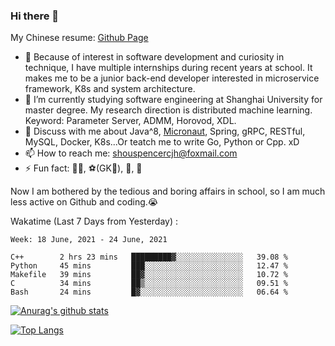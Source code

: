 ### Hi there 👋

My Chinese resume: [Github Page](https://spencercjh.github.io/resume/)

- 🔭 Because of interest in software development and curiosity in technique, I have multiple internships during recent years at school. It makes me to be a junior back-end developer interested in microservice framework, K8s and system architecture.
- 🌱 I’m currently studying software engineering at Shanghai University for master degree. My research direction is distributed machine learning. Keyword: Parameter Server, ADMM, Horovod, XDL.
- 💬 Discuss with me about Java^8, [Micronaut](http://micronaut.io/), Spring, gRPC, RESTful, MySQL, Docker, K8s...Or teatch me to write Go, Python or Cpp. xD
- 📫 How to reach me: shouspencercjh@foxmail.com
- ⚡ Fun fact: 🚴‍♂️, ⚽(GK🥅), 🏓, 🏸

Now I am bothered by the tedious and boring affairs in school, so I am much less active on Github and coding.😭

Wakatime (Last 7 Days from Yesterday) :

<!--START_SECTION:waka-->
```text
Week: 18 June, 2021 - 24 June, 2021

C++        2 hrs 23 mins   █████████▓░░░░░░░░░░░░░░░   39.08 % 
Python     45 mins         ███░░░░░░░░░░░░░░░░░░░░░░   12.47 % 
Makefile   39 mins         ██▓░░░░░░░░░░░░░░░░░░░░░░   10.72 % 
C          34 mins         ██▒░░░░░░░░░░░░░░░░░░░░░░   09.51 % 
Bash       24 mins         █▓░░░░░░░░░░░░░░░░░░░░░░░   06.64 % 
```
<!--END_SECTION:waka-->

[![Anurag's github stats](https://github-readme-stats.vercel.app/api?username=spencercjh&theme=tokyonight&show_icons=true)](https://github.com/anuraghazra/github-readme-stats)

[![Top Langs](https://github-readme-stats.vercel.app/api/top-langs/?username=spencercjh&layout=compact&theme=tokyonight)](https://github.com/anuraghazra/github-readme-stats)
